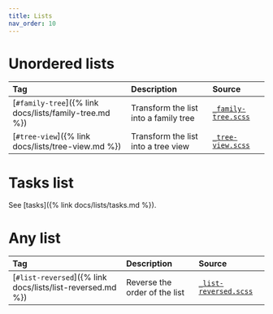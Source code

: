 ```yaml
---
title: Lists
nav_order: 10
---
```


# Unordered lists

| Tag                                                    | Description                           | Source                                                           |
|:-------------------------------------------------------|:--------------------------------------|:-----------------------------------------------------------------|
| [`#family-tree`]({% link docs/lists/family-tree.md %}) | Transform the list into a family tree | [`_family-tree.scss`](https://github.com/ElsaTam/obsidian-fancy-a-story/blob/main/postcss/editor/lists/_family-tree.scss) |
| [`#tree-view`]({% link docs/lists/tree-view.md %})     | Transform the list into a tree view   | [`_tree-view.scss`](https://github.com/ElsaTam/obsidian-fancy-a-story/blob/main/postcss/editor/lists/_tree-view.scss) |

# Tasks list

See [tasks]({% link docs/lists/tasks.md %}).

# Any list

| Tag                                                    | Description                           | Source                                                           |
|:-------------------------------------------------------|:--------------------------------------|:-----------------------------------------------------------------|
| [`#list-reversed`]({% link docs/lists/list-reversed.md %}) | Reverse the order of the list   | [`_list-reversed.scss`](https://github.com/ElsaTam/obsidian-fancy-a-story/blob/main/postcss/editor/lists/_list-reversed.scss) |
